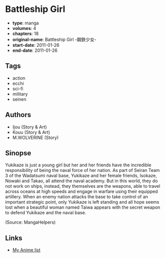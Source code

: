 # Battleship Girl

-   **type**: manga
-   **volumes**: 4
-   **chapters**: 18
-   **original-name**: Battleship Girl -鋼鉄少女-
-   **start-date**: 2011-01-26
-   **end-date**: 2011-01-26

## Tags

-   action
-   ecchi
-   sci-fi
-   military
-   seinen

## Authors

-   Ijou (Story & Art)
-   Kouu (Story & Art)
-   M.WOLVERINE (Story)

## Sinopse

Yukikaze is just a young girl but her and her friends have the incredible responsibility of being the naval force of her nation. As part of Seiran Team 3 of the Wadatsumi naval base, Yukikaze and her female friends, Isokaze, Nowaki and Takao, all attend the naval academy. But in this world, they do not work on ships, instead, they themselves are the weapons, able to travel across oceans at high speeds and engage in warfare using their equipped artillery. When an enemy nation attacks the base to take control of an important strategic point, only Yukikaze is left standing and all hope seems lost when a beautiful woman named Taiwa appears with the secret weapon to defend Yukikaze and the naval base.

(Source: MangaHelpers)

## Links

-   [My Anime list](https://myanimelist.net/manga/28029/Battleship_Girl)
